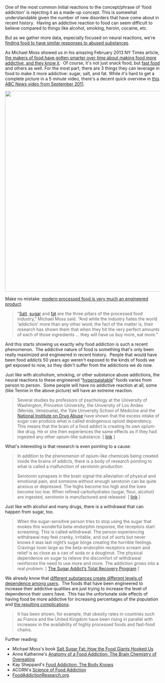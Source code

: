 One of the most common initial reactions to the concept/phrase of &#8216;food addiction' is rejecting it as a made-up concept. This is somewhat understandable given the number of new disorders that have come about in recent history.  Having an addictive reaction to food can seem difficult to believe compared to things like alcohol, smoking, heroin, cocaine, etc.

But as we gather more data, especially focused on neural reactions, we're [finding food to have similar responses to abused substances](http://www.ncbi.nlm.nih.gov/pmc/articles/PMC3980851/).

As Michael Moss showed us in his amazing February 2013 NY Times article, [the makers of food have gotten smarter over time about making food more addictive, and they know it](http://www.nytimes.com/2013/02/24/magazine/the-extraordinary-science-of-junk-food.html).  Of course, it's not just snack food, but [fast food](http://www.ncbi.nlm.nih.gov/pubmed/21999689) and others as well. For the most part, there are 3 things they can leverage in food to make it more addictive: sugar, salt, and fat. While it's hard to get a complete picture in a 5 minute video, there's a decent quick overview in [this ABC News video from September 2011](http://abcnews.go.com/Nightline/video/inside-food-addicts-brain-14469664).

<img class="alignnone" src="http://i.imgur.com/wheJ4Zo.png" alt="" width="1463" height="651" />

Make no mistake: [modern processed food is very much an engineered product](http://www.cbc.ca/m/news/health/food-cravings-engineered-by-industry-1.1395225).

> &#8220;[Salt](http://www.cbc.ca/news/health/story/2009/07/23/f-salt-reducing-health-risks.html), [sugar](http://www.cbc.ca/news/health/story/2012/06/19/f-10-sugar-facts.html) and [fat](http://www.cbc.ca/news/health/story/2013/02/08/oil-fat-omega-diet-heart.html) are the three pillars of the processed food industry,&#8221; Michael Moss said. &#8220;And while the industry hates the world &#8216;addiction' more than any other word, the fact of the matter is, their research has shown them that when they hit the very perfect amounts of each of those ingredients … they will have us buy more, eat more.&#8221;

And this starts showing us exactly why food addiction is such a recent phenomenon.  The addictive nature of food is something that's only been really maximized and engineered in recent history.  People that would have been food addicts 50 years ago weren't exposed to the kinds of foods we get exposed to now, so they didn't suffer from the addictions we do now.

Just like with alcoholism, smoking, or other substance abuse addictions, the neural reactions to these engineered &#8220;[hyperpalatable](http://io9.com/how-hyperpalatable-foods-could-turn-you-into-a-food-add-1575144399)&#8221; foods varies from person to person.  Some people will have no addictive reaction at all, some (like Tennie in the above picture) will have an extreme reaction.

> Several studies by professors of psychology at the University of Washington, Princeton University, the University of Los Andes (Merida, Venezuela), the Yale University School of Medicine and the <a title="National Institute on Drug Abuse - Food Addiction Resource" href="http://www.drugabuse.gov/" target="_blank">National Institute on Drug Abuse</a> have shown that the excess intake of sugar can produce what is called endogenous opioid dependency. This means that the brain of a food addict is creating its own opium-like drug. He or she then experiences the same effects as if they had ingested any other opium-like substance. [ [link](http://foodaddiction.com/resources/science-of-food-addiction/) ]

What's interesting is that research is even pointing to a cause:

> In addition to the phenomenon of opium-like chemicals being created inside the brains of addicts, there is a body of research pointing to what is called a malfunction of serotonin production
> 
> Serotonin synapses in the brain signal the alleviation of physical and emotional pain, and someone without enough serotonin can be quite anxious or depressed. The highs become too high and the lows become too low. When refined carbohydrates (sugar, flour, alcohol) are ingested, serotonin is manufactured and released  [ [link](http://foodaddiction.com/resources/science-of-food-addiction/) ]

Just like with alcohol and many drugs, there is a withdrawal that can happen from sugar, too.

> When the sugar-sensitive person tries to stop using the sugar that evokes this wonderful beta-endorphin response, the receptors start screaming. This is called withdrawal. The person experiencing withdrawal may feel cranky, irritable, and out of sorts but never knows it was last night’s sugar binge creating the horrible feelings. Cravings loom large as the beta-endorphin receptors scream and relief is as close as a can of soda or a doughnut. The physical dependence on sugar to relieve the discomfort of withdrawal reinforces the need to use more and more. The addiction grows into a real problem. [ [The Sugar Addict’s Total Recovery Program](http://www.amazon.com/Sugar-Addicts-Total-Recovery-Program/dp/0345441338) ]

We already know that [different substances create different levels of dependence among users](https://en.wikipedia.org/wiki/Substance_dependence#Dependence_potential).  The foods that have been engineered to increase their addictive qualities are just trying to increase the level of dependence their users have.  This has the unfortunate side effects of having food be more addictive for increasing percentages of the population and [the resulting complications](http://io9.com/how-hyperpalatable-foods-could-turn-you-into-a-food-add-1575144399).

> It has been shown, for example, that obesity rates in countries such as France and the United Kingdom have been rising in parallel with increases in the availability of highly processed foods and fast-food chains.

Further reading:

  * Michael Moss's book [Salt Sugar Fat: How the Food Giants Hooked Us](http://amzn.com/0812982193)
  * Anne Katherine's [Anatomy of a Food Addiction: The Brain Chemistry of Overeating](http://www.amazon.com/Anatomy-Food-Addiction-Overeating-Compulsive/dp/0936077131)
  * Kay Sheppard's [Food Addiction: The Body Knows](http://www.amazon.com/Food-Addiction-Knows-Revised-Expanded/dp/155874276X)
  * ACORN's [Science of Food Addiction](http://foodaddiction.com/resources/science-of-food-addiction/)
  * [FoodAddictionResearch.org](http://foodaddictionresearch.org/).